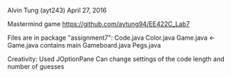Alvin Tung (ayt243)
April 27, 2016

Mastermind game
https://github.com/aytung94/EE422C_Lab7

Files are in package "assignment7":
  Code.java
  Color.java
  Game.java <- Game.java contains main
  Gameboard.java
  Pegs.java
  
Creativity:
  Used JOptionPane
  Can change settings of the code length and number of guesses